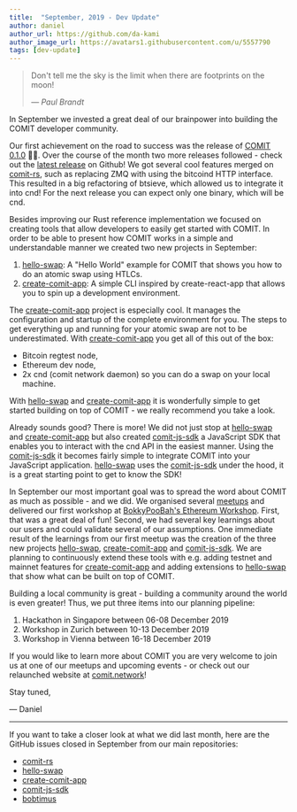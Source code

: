 ```yaml
---
title:  "September, 2019 - Dev Update"
author: daniel
author_url: https://github.com/da-kami
author_image_url: https://avatars1.githubusercontent.com/u/5557790
tags: [dev-update]
---
```


> Don't tell me the sky is the limit when there are footprints on the moon!
>
> — _Paul Brandt_

In September we invested a great deal of our brainpower into building the COMIT developer community. 

<!--truncate-->

Our first achievement on the road to success was the release of [COMIT 0.1.0](https://github.com/comit-network/comit-rs/releases/tag/0.1.0) 🥳🎉. 
Over the course of the month two more releases followed - check out the [latest release](https://github.com/comit-network/comit-rs/releases) on Github!
We got several cool features merged on [comit-rs](https://github.com/comit-network/comit-rs), such as replacing ZMQ with using the bitcoind HTTP interface. 
This resulted in a big refactoring of btsieve, which allowed us to integrate it into cnd!
For the next release you can expect only one binary, which will be cnd.

Besides improving our Rust reference implementation we focused on creating tools that allow developers to easily get started with COMIT.
In order to be able to present how COMIT works in a simple and understandable manner we created two new projects in September:
1. [hello-swap](https://github.com/comit-network/hello-swap): A "Hello World" example for COMIT that shows you how to do an atomic swap using HTLCs.
2. [create-comit-app](https://github.com/comit-network/create-comit-app): A simple CLI inspired by create-react-app that allows you to spin up a development environment.

The [create-comit-app](https://github.com/comit-network/create-comit-app) project is especially cool.
It manages the configuration and startup of the complete environment for you.
The steps to get everything up and running for your atomic swap are not to be underestimated. 
With [create-comit-app](https://github.com/comit-network/create-comit-app) you get all of this out of the box: 
  * Bitcoin regtest node,
  * Ethereum dev node,
  * 2x cnd (comit network daemon) so you can do a swap on your local machine.

With [hello-swap](https://github.com/comit-network/hello-swap) and [create-comit-app](https://github.com/comit-network/create-comit-app) it is wonderfully simple to get started building on top of COMIT - we really recommend you take a look.

Already sounds good? There is more!
We did not just stop at [hello-swap](https://github.com/comit-network/hello-swap) and [create-comit-app](https://github.com/comit-network/create-comit-app) but also created [comit-js-sdk](https://github.com/comit-network/comit-js-sdk) a JavaScript SDK that enables you to interact with the cnd API in the easiest manner. 
Using the [comit-js-sdk](https://github.com/comit-network/comit-js-sdk) it becomes fairly simple to integrate COMIT into your JavaScript application. [hello-swap](https://github.com/comit-network/hello-swap) uses the [comit-js-sdk](https://github.com/comit-network/comit-js-sdk) under the hood, it is a great starting point to get to know the SDK!

In September our most important goal was to spread the word about COMIT as much as possible - and we did. 
We organised several [meetups](https://www.meetup.com/Cross-Blockchain-Developers/) and delivered our first workshop at [BokkyPooBah's Ethereum Workshop](https://www.meetup.com/BokkyPooBahs-Ethereum-Workshop/events/264682620).
First, that was a great deal of fun! Second, we had several key learnings about our users and could validate several of our assumptions. 
One immediate result of the learnings from our first meetup was the creation of the three new projects [hello-swap](https://github.com/comit-network/hello-swap), [create-comit-app](https://github.com/comit-network/create-comit-app) and [comit-js-sdk](https://github.com/comit-network/comit-js-sdk). 
We are planning to continuously extend these tools with e.g. adding testnet and mainnet features for [create-comit-app](https://github.com/comit-network/create-comit-app) and adding extensions to [hello-swap](https://github.com/comit-network/hello-swap) that show what can be built on top of COMIT.

Building a local community is great - building a community around the world is even greater! Thus, we put three items into our planning pipeline:
1. Hackathon in Singapore between 06-08 December 2019
2. Workshop in Zurich between 10-13 December 2019
3. Workshop in Vienna between 16-18 December 2019

If you would like to learn more about COMIT you are very welcome to join us at one of our meetups and upcoming events - or check out our relaunched website at [comit.network](https://www.comit.network/)!

Stay tuned,

— Daniel

---

If you want to take a closer look at what we did last month, here are the GitHub issues closed in September from our main repositories:

- [comit-rs](https://github.com/comit-network/comit-rs/issues?utf8=%E2%9C%93&q=is%3Aissue+sort%3Aupdated-desc+closed%3A2019-09-01..2019-09-30)
- [hello-swap](https://github.com/comit-network/hello-swap/issues?utf8=%E2%9C%93&q=is%3Aissue+sort%3Aupdated-desc+closed%3A2019-09-01..2019-09-30)
- [create-comit-app](https://github.com/comit-network/create-comit-app/issues?utf8=%E2%9C%93&q=is%3Aissue+sort%3Aupdated-desc+closed%3A2019-09-01..2019-09-30)
- [comit-js-sdk](https://github.com/comit-network/comit-js-sdk/issues?utf8=%E2%9C%93&q=is%3Aissue+sort%3Aupdated-desc+closed%3A2019-09-01..2019-09-30)
- [bobtimus](https://github.com/coblox/bobtimus/issues?utf8=%E2%9C%93&q=is%3Aissue+sort%3Aupdated-desc+closed%3A2019-09-01..2019-09-30)
